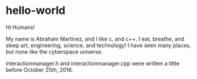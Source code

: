 # hello-world

Hi Humans!

My name is Abraham Martinez, and I like c, and c++. 
I eat, breathe, and sleep art, engineering, science, and technology!
I have seen many places, but none like the cyberspace universe.

interactionmanager.h and interactionmanager.cpp were written a little before October 25th, 2016.
